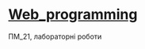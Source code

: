 # [Web_programming](https://buizelll.github.io/Web_programming/ "Site on GitHub Pages")
ПМ_21, лабораторні роботи
